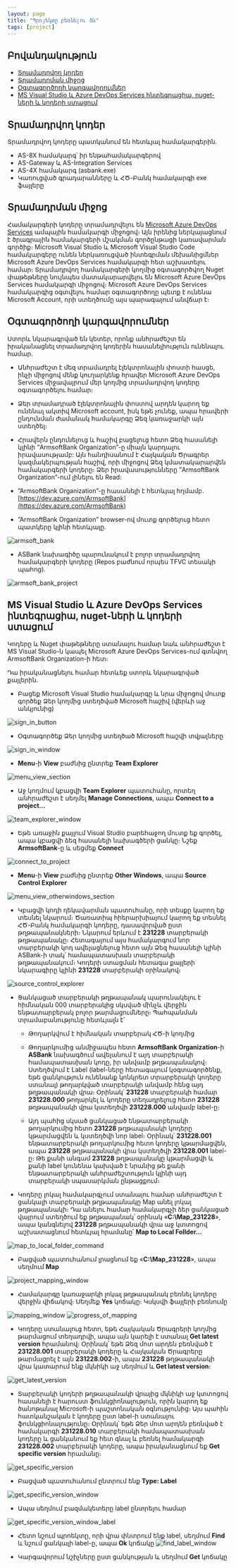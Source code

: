 ```yaml
---
layout: page
title: "Պրոյեկտը բեռնելու ձև" 
tags: [project]
---
```


## Բովանդակություն
* [Տրամադրվող կոդեր](#տրամադրվող-կոդեր)
* [Տրամադրման միջոց](#տրամադրման-միջոց)
* [Օգտագործողի կարգավորումներ](#օգտագործողի-կարգավորումներ)
* [MS Visual Studio և Azure DevOps Services ինտեգրացիա, nuget-ների և կոդերի ստացում](#ms-visual-studio-և-azure-devops-services-ինտեգրացիա-nuget-ների-և-կոդերի-ստացում)

## Տրամադրվող կոդեր

Տրամադրվող կոդերը պատկանում են հետևյալ համակարգերին․

* AS-8X համակարգ՝ իր ենթահամակարգերով
* AS-Gateway և AS-Integration Services
* AS-4X համակարգ (asbank.exe)
* Կառուցված գրադարանները և ՀԾ-Բանկ համակարգի exe ֆայլերը

## Տրամադրման միջոց

Համակարգերի կոդերը տրամադրվելու են [Microsoft Azure DevOps Services](https://dev.azure.com/) ամպային համակարգի միջոցով։ 
Այն իրենից ներկայացնում է ծրագրային համակարգերի մշակման գործընթացի կառավարման գործիք։ 
Microsoft Visual Studio և Microsoft Visual Studio Code համակարգերը ունեն ներկառուցված ինտեգրման մեխանիցմներ Microsoft Azure DevOps Services համակարգի հետ աշխատելու համար։ Տրամադրվող համակարգերի կողմից օգտագործվող Nuget փաթեթները նույնպես մատակարարվելու են Microsoft Azure DevOps Services համակարգի միջոցով։ 
Microsoft Azure DevOps Services համակարգից օգտվելու համար օգտագործողը պետք է ունենա Microsoft Account, որի ստեղծումը այս պարագայում անվճար է։

## Օգտագործողի կարգավորումներ

Ստորև նկարագրված են կետեր, որոնք անհրաժեշտ են իրականացնել տրամադրվող կոդերին հասանելիություն ունենալու համար․

* Անհրաժեշտ է մեզ տրամադրել էլեկտրոնային փոստի հասցե, ինչի միջոցով մենք կուղարկենք հրավեր Microsoft Azure DevOps Services միջավայրում մեր կողմից տրամադրվող կոդերը օգտագործելու համար։

* Ձեր տրամադրած էլեկտրոնային փոստով արդեն կարող եք ունենալ ակտիվ Microsoft account, իսկ եթե չունեք, ապա հրավերի ընդունման ժամանակ համակարգը Ձեզ կառաջարկի այն ստեղծել։

* Հրավերն ընդունելուց և հաշիվ բացելուց հետո Ձեզ հասանելի կլինի ”ArmsoftBank Organization”-ը միայն կարդալու իրավասությամբ: Այն հանդիսանում է Հայկական Ծրագրեր կազմակերպության հաշիվ, որի միջոցով Ձեզ կմատակարարվեն համակարգերի կոդերը։ Ձեր իրավասությունները ”ArmsoftBank Organization”-ում լինելու են Read:

* ”ArmsoftBank Organization”-ը հասանելի է հետևյալ հղմամբ․  [https://dev.azure.com/ArmsoftBank](https://dev.azure.com/ArmsoftBank)

* ”ArmsoftBank Organization” browser-ով մուտք գործելուց հետո պատկերը կլինի հետևյալը․

![armsoft_bank](armsoft_bank.png)

* ASBank նախագիծը պարունակում է բոլոր տրամադրվող համակարգերի կոդերը (Repos բաժնում որպես TFVC տեսակի պահոց)․

![armsoft_bank_project](armsoft_bank_project.png)

## MS Visual Studio և Azure DevOps Services ինտեգրացիա, nuget-ների և կոդերի ստացում

Կոդերը և Nuget փաթեթները ստանալու համար նաև անհրաժեշտ է MS Visual Studio-ն կապել Microsoft Azure DevOps Services-ում գտնվող ArmsoftBank Organization-ի հետ։

Դա իրականացնելու համար հետևեք ստորև նկարագրված քայլերին.

* Բացեք Microsoft Visual Studio համակարգը և նրա միջոցով մուտք գործեք Ձեր կողմից ստեղծված Microsoft հաշիվ (վերևի աջ անկյունից)

![sign_in_button](sign_in_button.png)

* Օգտագործեք Ձեր կողմից ստեղծած Microsoft հաշվի տվյալները

![sign_in_window](sign_in_window.png)

* **Menu**-ի **View** բաժնից ընտրեք **Team Explorer**

![menu_view_section](menu_view_section.png)

* Աջ կողմում կբացվի **Team Explorer** պատուհանը, որտեղ անհրաժեշտ է սեղմել **Manage Connections**, ապա **Connect to a project…**

![team_explorer_window](team_explorer_window.png)

* Եթե առաջին քայլում Visual Studio բարեհաջող մուտք եք գործել, ապա կբացվի ձեզ հասանելի նախագծերի ցանկը։ Նշեք **ArmsoftBank**-ը և սեցմեք **Connect**

![connect_to_project](connect_to_project.png)

* **Menu**-ի **View** բաժնից ընտրեք **Other Windows**, ապա **Source Control Explorer**

![menu_view_otherwindows_section](menu_view_otherwindows_section.png)

* Կբացվի կոդի ղեկավարման պատուհանը, որի տեսքը կարող եք տեսնել նկարում։ Ծառատիպ հիերարխիայում կարող եք տեսնել ՀԾ-Բանկ համակարգի կոդերը, դասավորված ըստ թղթապանակների։ Նկարում երևում է **231228** տարբերակի թղթապանակը։ Հետագայում այս համակարգում նոր տարբերակի կոդ ավելացնելուց հետո այն Ձեզ հասանելի կլինի ASBank-ի տակ՝ համապատասխան տարբերակի թղթապանակում։ Կոդերի ստացման հետագա քայլերի նկարագիրը կլինի **231228** տարբերակի օրինակով։

![source_control_explorer](source_control_explorer.png)

* Ցանկացած տարբերակի թղթապանակ պարունակելու է հիմնական 000 տարբերակից սկսված մինչև վերջին ենթատարբերակ բոլոր թարմացումները։ Պահպանման տրամաբանությունը հետևյալն է՝

  * Թողարկվում է հիմնական տարբերակ ՀԾ-ի կողմից

  * Թողարկումից անմիջապես հետո **ArmsoftBank Organization**-ի **ASBank** նախագծում ավելանում է այդ տարբերակի համապատասխան կոդը, իր անվամբ թղթապանակով։ Ստեղծվում է Label (label-ները հետագայում կօգտագործենք, եթե ցանկություն ունենանք կոնկրետ տրարբերակի կոդերը ստանալ) թողարկված տարբերակի անվամբ հենց այդ թղթապանակի վրա։ Օրինակ՝ **231228** տարբերակի համար **231228.000** թողարկել և կոդերը տեղադրելուց հետո **231228** թղթապանակի վրա կստեղծվի **231228.000** անվամբ label-ը։

  * Այդ պահից սկսած ցանկացած ենթատարբերակի թողարկումից հետո **231228** թղթապանակի կոդերը կթարմացվեն և կստեղծվի նոր label։ Օրինակ՝ **231228.001** ենթատարբերակի թողարկումից հետո կոդերը կթարմացվեն, ապա **231228** թղթապանակի վրա կստեղծվի **231228.001** label-ը։ Թե քանի անգամ **231228** թղթապանակը կթարմացվի և քանի label կունենա կախված է նրանից թե քանի ենթատարբերակի անհրաժեշտություն կլինի այդ տարբերակի սպասարկման ընթացքում։

* Կոդերը լոկալ համակարգչում ստանալու համար անհրաժեշտ է ցանկալի տարբերակի թղթապանակը Map անել լոկալ թղթապանակի։ Դա անելու համար համակարգչի ձեր ցանկացած վայրում ստեղծում եք թղթապանակ՝ օրինակ «**C:\Map_231228**», ապա կանգնելով **231228** թղթապանակի վրա աջ կտտոցով աշխատացնում հետևյալ հրամանը՝ **Map to Local Follder…**

![map_to_local_folder_command](map_to_local_folder_command.png)

* Բացված պատուհանում լրացնում եք «**C:\Map_231228**», ապա սեղմում **Map**

![project_mapping_window](project_mapping_window.png)

* Համակարգը կառաջարկի լոկալ թղթապանակ բեռնել կոդերը վերջին վիճակով։ Սեղմեք **Yes**  կոճակը։ Կսկսվի ֆայլերի բեռնումը

![mapping_window](mapping_confirmation.png)
![progress_of_mapping](progress_of_mapping.png)

* Կոդերը ստանալուց հետո, եթե Հայկական Ծրագրերի կողմից թարմացում տեղադրվի, ապա այն կարելի է ստանալ **Get latest version** հրամանով։ Օրինակ՝ եթե Ձեզ մոտ արդեն բեռնված է **231228.001** տարբերակի կոդերը և  Հայկական Ծրագրերը թարմացրել է այն **231228.002**-ի, ապա **231228** թղթապանակի վրա կատարում ենք մկնիկի աջ սեղմում և **Get latest version**։

![get_latest_version](get_latest_version.png)

* Տարբերակի կոդերի թղթապանակի վրայից մկնիկի աջ կտտոցով հասանելի է հարուստ ֆունկցիոնալություն, որին կարող եք ծանոթանալ Microsoft-ի պաշտոնական օգնությունից։ Այս պահին հատկանշական է կոդերը ըստ label-ի ստանալու ֆունկցիոնալությունը։ Օրինակ՝ եթե Ձեր մոտ արդեն բեռնված է համակարգի **231228.010** տարբերակի համապատասխան կոդերը և ցանկանում եք հետ գնալ և բեռնել համակարգի **231228.002** տարբերակի կոդերը, ապա իրականացնում եք **Get specific version** հրամանը։

![get_specific_version](get_specific_version.png)

* Բացված պատուհանում ընտրում ենք **Type: Label**

![get_specific_version_window](get_specific_version_window.png)

* Ապա սեղմում բազմակետերը label ընտրելու համար

![get_specific_version_window_label](get_specific_version_window_label.png.jpg)

* Հետո նշում պրոեկտը, որի վրա փնտրում ենք label, սեղմում **Find** և նշում ցանկալի label-ը, ապա **Ok** կոճակը
![find_label_window](find_label_window.png)

* Կարգավորում նշիչները ըստ ցանկության և սեղմում **Get** կոճակը
![]()
